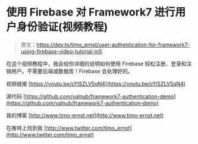# 使用 Firebase 对 Framework7 进行用户身份验证(视频教程)

> 原文：<https://dev.to/timo_ernst/user-authentication-for-framework7-using-firebase-video-tutorial-in5>

在这个视频教程中，我会给你详细的说明如何使用 Firebase 轻松注册、登录和注销用户。不需要后端或数据库！Firebase 会处理好的。

视频链接
[https://youtu.be/cYlSZLV5qN4](https://youtu.be/cYlSZLV5qN4)

源代码
[https://github.com/valnub/framework7-authentication-demo](https://github.com/valnub/framework7-authentication-demo)

我的博客
[http://www.timo-ernst.net](http://www.timo-ernst.net)

在推特上找到我
[http://www.twitter.com/timo_ernst](http://www.twitter.com/timo_ernst)